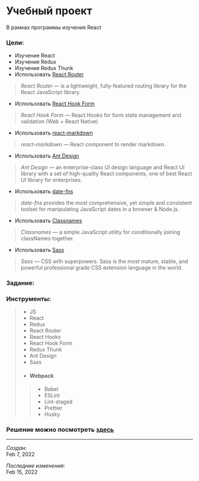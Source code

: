 # Учебный проект
В рамках программы изучения React

### Цели:
- Изучение React
- Изучение Redux
- Изучение Redux Thunk
- Использовать [React Router](https://reactrouter.com/)
> _React Router_ — is a lightweight, fully-featured routing library for the React JavaScript library.

- Использовать [React Hook Form](https://react-hook-form.com/)
> _React Hook Form_ — React Hooks for form state management and validation (Web + React Native)

- Использовать [react-markdown](https://github.com/remarkjs/react-markdown)
> _react-markdown_ — React component to render markdown.

- Использовать [Ant Design](https://ant.design/)
> _Ant Design_ — an enterprise-class UI design language and React UI library with a set of high-quality React components, one of best React UI library for enterprises.

- Использовать [date-fns](https://date-fns.org/)
> _date-fns_ provides the most comprehensive, yet simple and consistent toolset for manipulating JavaScript dates in a browser & Node.js.

- Использовать [Classnames](https://github.com/JedWatson/classnames)
> _Classnames_ — a simple JavaScript utility for conditionally joining classNames together.

- Использовать [Sass]()
> _Sass_ — CSS with superpowers. Sass is the most mature, stable, and powerful professional grade CSS extension language in the world.

### Задание:

### Инструменты:
> - JS
> - React
> - Redux
> - React Router
> - React Hooks
> - React Hook Form
> - Redux Thunk
> - Ant Design  
> - Sass
> - #### Webpack
>> - Babel
>> - ESLint
>> - Lint-staged
>> - Prettier
>> - Husky

### Решение можно посмотреть [здесь](https://rw-psi.vercel.app/articles)

---
_Создан_:  
Feb 7, 2022

_Последние изменения_:  
Feb 15, 2022
